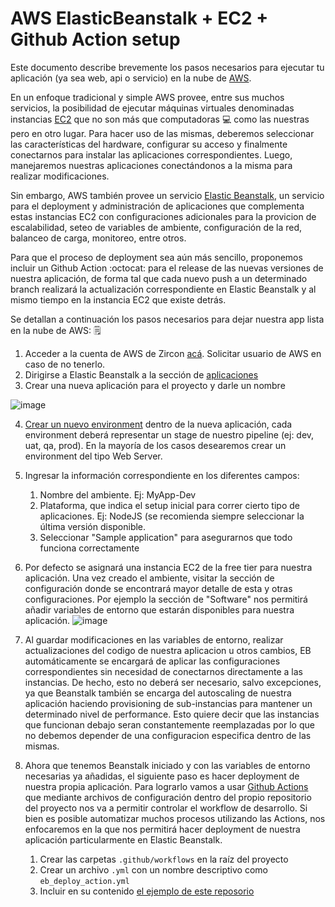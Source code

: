 # AWS ElasticBeanstalk + EC2 + Github Action setup

Este documento describe brevemente los pasos necesarios para ejecutar tu aplicación (ya sea web, api o servicio) en la nube de [AWS](https://aws.amazon.com/console/). 

En un enfoque tradicional y simple AWS provee, entre sus muchos servicios, la posibilidad de ejecutar máquinas virtuales denominadas instancias [EC2](https://aws.amazon.com/ec2/) que no son más que computadoras 💻 como las nuestras pero en otro lugar. Para hacer uso de las mismas, deberemos seleccionar las características del hardware, configurar su acceso y finalmente conectarnos para instalar las aplicaciones correspondientes. Luego, manejaremos nuestras aplicaciones conectándonos a la misma para realizar modificaciones.

Sin embargo, AWS también provee un servicio [Elastic Beanstalk](https://aws.amazon.com/elasticbeanstalk/), un servicio para el deployment y administración de aplicaciones que complementa estas instancias EC2 con configuraciones adicionales para la provicion de escalabilidad, seteo de variables de ambiente, configuración de la red, balanceo de carga, monitoreo, entre otros.

Para que el proceso de deployment sea aún más sencillo, proponemos incluir un Github Action :octocat: para el release de las nuevas versiones de nuestra aplicación, de forma tal que cada nuevo push a un determinado branch realizará la actualización correspondiente en Elastic Beanstalk y al mismo tiempo en la instancia EC2 que existe detrás.

Se detallan a continuación los pasos necesarios para dejar nuestra app lista en la nube de AWS: 🗒️

1. Acceder a la cuenta de AWS de Zircon [acá](https://670171959034.signin.aws.amazon.com/console). Solicitar usuario de AWS en caso de no tenerlo.
2. Dirigirse a Elastic Beanstalk a la sección de [aplicaciones](https://us-east-1.console.aws.amazon.com/elasticbeanstalk/home?region=us-east-1#/applications)
3. Crear una nueva aplicación para el proyecto y darle un nombre

![image](https://user-images.githubusercontent.com/4985062/159368665-acccb13e-1daa-4f9b-ba2f-5523311246cd.png)

4. [Crear un nuevo environment](https://us-east-1.console.aws.amazon.com/elasticbeanstalk/home?region=us-east-1#/newEnvironment) dentro de la nueva aplicación, cada environment deberá representar un stage de nuestro pipeline (ej: dev, uat, qa, prod). En la mayoría de los casos desearemos crear un environment del tipo Web Server.
5. Ingresar la información correspondiente en los diferentes campos:
    1. Nombre del ambiente. Ej: MyApp-Dev
    2. Plataforma, que indica el setup inicial para correr cierto tipo de aplicaciones. Ej: NodeJS (se recomienda siempre seleccionar la última versión disponible.
    3. Seleccionar "Sample application" para asegurarnos que todo funciona correctamente

6. Por defecto se asignará una instancia EC2 de la free tier para nuestra aplicación. Una vez creado el ambiente, visitar la sección de configuración donde se encontrará mayor detalle de esta y otras configuraciones. Por ejemplo la sección de "Software" nos permitirá añadir variables de entorno que estarán disponibles para nuestra aplicación. 
![image](https://user-images.githubusercontent.com/4985062/159371063-4c77d8bd-14b7-4266-9e4d-3af079aa6445.png)

7. Al guardar modificaciones en las variables de entorno, realizar actualizaciones del codigo de nuestra aplicacion u otros cambios, EB automáticamente se encargará de aplicar las configuraciones correspondientes sin necesidad de conectarnos directamente a las instancias. De hecho, esto no deberá ser necesario, salvo excepciones, ya que Beanstalk también se encarga del autoscaling de nuestra aplicación haciendo provisioning de sub-instancias para mantener un determinado nivel de performance. Esto quiere decir que las instancias que funcionan debajo seran constantemente reemplazadas por lo que no debemos depender de una configuracion especifica dentro de las mismas.

8. Ahora que tenemos Beanstalk iniciado y con las variables de entorno necesarias ya añadidas, el siguiente paso es hacer deployment de nuestra propia aplicación. Para lograrlo vamos a usar [Github Actions](https://docs.github.com/en/actions) que mediante archivos de configuración dentro del propio repositorio del proyecto nos va a permitir controlar el workflow de desarrollo. Si bien es posible automatizar muchos procesos utilizando las Actions, nos enfocaremos en la que nos permitirá hacer deployment de nuestra aplicación particularmente en Elastic Beanstalk.
     1. Crear las carpetas `.github/workflows` en la raíz del proyecto
     2. Crear un archivo `.yml` con un nombre descriptivo como `eb_deploy_action.yml`
     3. Incluir en su contenido [el ejemplo de este reposorio]()


